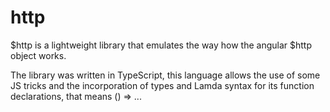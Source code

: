 <h1>http</h1>
<p>$http is a lightweight library that emulates the way how the angular $http object works.</p>
<p>The library was written in TypeScript, this language allows the use of some JS tricks and the incorporation of types and
Lamda syntax for its function declarations, that means () => ... </p>